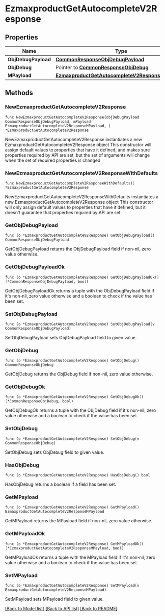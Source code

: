 # EzmaxproductGetAutocompleteV2Response

## Properties

Name | Type | Description | Notes
------------ | ------------- | ------------- | -------------
**ObjDebugPayload** | [**CommonResponseObjDebugPayload**](CommonResponseObjDebugPayload.md) |  | 
**ObjDebug** | Pointer to [**CommonResponseObjDebug**](CommonResponseObjDebug.md) |  | [optional] 
**MPayload** | [**EzmaxproductGetAutocompleteV2ResponseMPayload**](EzmaxproductGetAutocompleteV2ResponseMPayload.md) |  | 

## Methods

### NewEzmaxproductGetAutocompleteV2Response

`func NewEzmaxproductGetAutocompleteV2Response(objDebugPayload CommonResponseObjDebugPayload, mPayload EzmaxproductGetAutocompleteV2ResponseMPayload, ) *EzmaxproductGetAutocompleteV2Response`

NewEzmaxproductGetAutocompleteV2Response instantiates a new EzmaxproductGetAutocompleteV2Response object
This constructor will assign default values to properties that have it defined,
and makes sure properties required by API are set, but the set of arguments
will change when the set of required properties is changed

### NewEzmaxproductGetAutocompleteV2ResponseWithDefaults

`func NewEzmaxproductGetAutocompleteV2ResponseWithDefaults() *EzmaxproductGetAutocompleteV2Response`

NewEzmaxproductGetAutocompleteV2ResponseWithDefaults instantiates a new EzmaxproductGetAutocompleteV2Response object
This constructor will only assign default values to properties that have it defined,
but it doesn't guarantee that properties required by API are set

### GetObjDebugPayload

`func (o *EzmaxproductGetAutocompleteV2Response) GetObjDebugPayload() CommonResponseObjDebugPayload`

GetObjDebugPayload returns the ObjDebugPayload field if non-nil, zero value otherwise.

### GetObjDebugPayloadOk

`func (o *EzmaxproductGetAutocompleteV2Response) GetObjDebugPayloadOk() (*CommonResponseObjDebugPayload, bool)`

GetObjDebugPayloadOk returns a tuple with the ObjDebugPayload field if it's non-nil, zero value otherwise
and a boolean to check if the value has been set.

### SetObjDebugPayload

`func (o *EzmaxproductGetAutocompleteV2Response) SetObjDebugPayload(v CommonResponseObjDebugPayload)`

SetObjDebugPayload sets ObjDebugPayload field to given value.


### GetObjDebug

`func (o *EzmaxproductGetAutocompleteV2Response) GetObjDebug() CommonResponseObjDebug`

GetObjDebug returns the ObjDebug field if non-nil, zero value otherwise.

### GetObjDebugOk

`func (o *EzmaxproductGetAutocompleteV2Response) GetObjDebugOk() (*CommonResponseObjDebug, bool)`

GetObjDebugOk returns a tuple with the ObjDebug field if it's non-nil, zero value otherwise
and a boolean to check if the value has been set.

### SetObjDebug

`func (o *EzmaxproductGetAutocompleteV2Response) SetObjDebug(v CommonResponseObjDebug)`

SetObjDebug sets ObjDebug field to given value.

### HasObjDebug

`func (o *EzmaxproductGetAutocompleteV2Response) HasObjDebug() bool`

HasObjDebug returns a boolean if a field has been set.

### GetMPayload

`func (o *EzmaxproductGetAutocompleteV2Response) GetMPayload() EzmaxproductGetAutocompleteV2ResponseMPayload`

GetMPayload returns the MPayload field if non-nil, zero value otherwise.

### GetMPayloadOk

`func (o *EzmaxproductGetAutocompleteV2Response) GetMPayloadOk() (*EzmaxproductGetAutocompleteV2ResponseMPayload, bool)`

GetMPayloadOk returns a tuple with the MPayload field if it's non-nil, zero value otherwise
and a boolean to check if the value has been set.

### SetMPayload

`func (o *EzmaxproductGetAutocompleteV2Response) SetMPayload(v EzmaxproductGetAutocompleteV2ResponseMPayload)`

SetMPayload sets MPayload field to given value.



[[Back to Model list]](../README.md#documentation-for-models) [[Back to API list]](../README.md#documentation-for-api-endpoints) [[Back to README]](../README.md)


